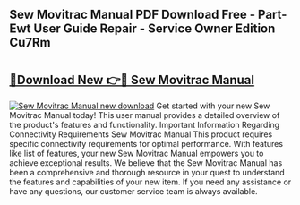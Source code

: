 ## Sew Movitrac Manual PDF Download Free - Part-Ewt User Guide Repair - Service Owner Edition Cu7Rm

# <h2><a href="http://cf17417.oget.top/?id=Sew+Movitrac+Manual">🔗Download New 👉🔴 Sew Movitrac Manual</a></h2>

[![Sew Movitrac Manual new download](https://i.imgur.com/5g1atiW.png)](http://cf17417.oget.top/?id=Sew+Movitrac+Manual)
Get started with your new Sew Movitrac Manual today! This user manual provides a detailed overview of the product's features and functionality. Important Information Regarding Connectivity Requirements Sew Movitrac Manual This product requires specific connectivity requirements for optimal performance. With features like list of features, your new Sew Movitrac Manual empowers you to achieve exceptional results. We believe that the Sew Movitrac Manual has been a comprehensive and thorough resource in your quest to understand the features and capabilities of your new item. If you need any assistance or have any questions, our customer service team is always available.
